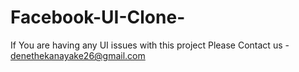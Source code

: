 # Facebook-UI-Clone-
If You are having any UI issues with this project
Please Contact us - denethekanayake26@gmail.com
